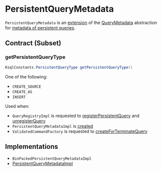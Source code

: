 # PersistentQueryMetadata

`PersistentQueryMetadata` is an [extension](#contract) of the [QueryMetadata](QueryMetadata.md) abstraction for [metadata of persistent queries](#implementations).

## Contract (Subset)

### <span id="getPersistentQueryType"> getPersistentQueryType

```java
KsqlConstants.PersistentQueryType getPersistentQueryType()
```

One of the following:

* `CREATE_SOURCE`
* `CREATE_AS`
* `INSERT`

Used when:

* `QueryRegistryImpl` is requested to [registerPersistentQuery](QueryRegistryImpl.md#registerPersistentQuery) and [unregisterQuery](QueryRegistryImpl.md#unregisterQuery)
* `PersistentQueryMetadataImpl` is [created](PersistentQueryMetadataImpl.md#persistentQueryType)
* `ValidatedCommandFactory` is requested to [createForTerminateQuery](rest/ValidatedCommandFactory.md#createForTerminateQuery)

## Implementations

* `BinPackedPersistentQueryMetadataImpl`
* [PersistentQueryMetadataImpl](PersistentQueryMetadataImpl.md)
